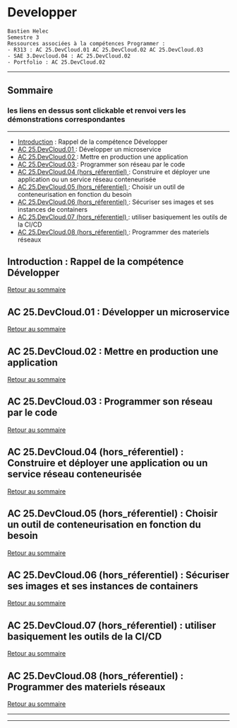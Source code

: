 # Developper

```
Bastien Helec
Semestre 3
Ressources associées à la compétences Programmer : 
- R313 : AC 25.DevCloud.01 AC 25.DevCloud.02 AC 25.DevCloud.03
- SAE 3.Devcloud.04 : AC 25.DevCloud.02
- Portfolio : AC 25.DevCloud.02

```

---
## <a id="Sommaire" style="textdecoration:none"></a> Sommaire
### les liens en dessus sont clickable et renvoi vers les démonstrations correspondantes
---
- [Introduction](#Introduction) : Rappel de la compétence Développer
-  [AC 25.DevCloud.01 ](#Ac_25.DevCloud.01) : Développer un microservice
-  [AC 25.DevCloud.02 ](#Ac_25.DevCloud.02) : Mettre en production une application
-  [AC 25.DevCloud.03 ](#Ac_25.DevCloud.03) : Programmer son réseau par le code
-  [AC 25.DevCloud.04 (hors_réferentiel) ](#Ac_25.DevCloud.04) : Construire et déployer une application ou un service réseau conteneurisée
-  [AC 25.DevCloud.05 (hors_réferentiel) ](#Ac_25.DevCloud.05) : Choisir un outil de conteneurisation en fonction du besoin
-  [AC 25.DevCloud.06 (hors_réferentiel) ](#Ac_25.DevCloud.06) : Sécuriser ses images et ses instances de containers
-  [AC 25.DevCloud.07 (hors_réferentiel) ](#Ac_25.DevCloud.07) : utiliser basiquement les outils de la CI/CD
-  [AC 25.DevCloud.08 (hors_réferentiel) ](#Ac_25.DevCloud.08) : Programmer des materiels réseaux

<!-- page break html -->
<div style="page-break-after: always;"></div>

## <a id="Introduction" style="textdecoration:none;"> </a>  Introduction : Rappel de la compétence Développer
[Retour au sommaire](#Sommaire)



<!-- page break html -->
<div style="page-break-after: always;"></div>

## <a id="Ac_25.DevCloud.01" style="textdecoration:none;"> </a>  AC 25.DevCloud.01 : Développer un microservice
[Retour au sommaire](#Sommaire)

<!-- page break html -->
<div style="page-break-after: always;"></div>

## <a id="Ac_25.DevCloud.02" style="textdecoration:none;"> </a>  AC 25.DevCloud.02 : Mettre en production une application
[Retour au sommaire](#Sommaire)

<!-- page break html -->
<div style="page-break-after: always;"></div>

## <a id="Ac_25.DevCloud.03" style="textdecoration:none;"> </a>  AC 25.DevCloud.03 : Programmer son réseau par le code
[Retour au sommaire](#Sommaire)

<!-- page break html -->
<div style="page-break-after: always;"></div>

## <a id="Ac_25.DevCloud.04" style="textdecoration:none;"> </a>  AC 25.DevCloud.04 (hors_réferentiel) : Construire et déployer une application ou un service réseau conteneurisée
[Retour au sommaire](#Sommaire)

<!-- page break html -->
<div style="page-break-after: always;"></div>

## <a id="Ac_25.DevCloud.05" style="textdecoration:none;"> </a>  AC 25.DevCloud.05 (hors_réferentiel) : Choisir un outil de conteneurisation en fonction du besoin
[Retour au sommaire](#Sommaire)

<!-- page break html -->
<div style="page-break-after: always;"></div>

## <a id="Ac_25.DevCloud.06" style="textdecoration:none;"> </a>  AC 25.DevCloud.06 (hors_réferentiel) : Sécuriser ses images et ses instances de containers
[Retour au sommaire](#Sommaire)

<!-- page break html -->
<div style="page-break-after: always;"></div>

## <a id="Ac_25.DevCloud.07" style="textdecoration:none;"> </a>  AC 25.DevCloud.07 (hors_réferentiel) : utiliser basiquement les outils de la CI/CD
[Retour au sommaire](#Sommaire)

<!-- page break html -->
<div style="page-break-after: always;"></div>

## <a id="Ac_25.DevCloud.08" style="textdecoration:none;"> </a>  AC 25.DevCloud.08 (hors_réferentiel) : Programmer des materiels réseaux
[Retour au sommaire](#Sommaire)



---
<script>
// JavaScript code to insert current date and time into footer
var currentDateTime = new Date().toLocaleString();
document.write("<footer>" + currentDateTime + " &copy Helec Bastien. All Rights Reserved.</footer>");
</script>

---

